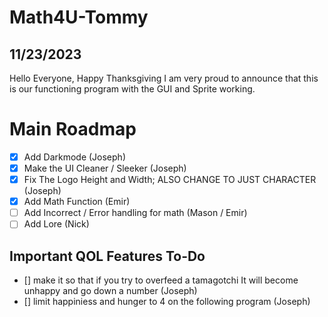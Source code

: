 # Math4U-Tommy

## 11/23/2023 
Hello Everyone, Happy Thanksgiving I am very proud to announce that this is our functioning program with the GUI and Sprite working.

# Main Roadmap

- [x] Add Darkmode (Joseph)
- [x] Make the UI Cleaner / Sleeker (Joseph)
- [x] Fix The Logo Height and Width; ALSO CHANGE TO JUST CHARACTER (Joseph) 
- [x] Add Math Function (Emir)
- [ ] Add Incorrect / Error handling for math (Mason / Emir)
- [ ] Add Lore (Nick)
## Important QOL Features To-Do
- [] make it so that if you try to overfeed a tamagotchi It will become unhappy and go down a number (Joseph)
- [] limit happiniess and hunger to 4 on the following program (Joseph)